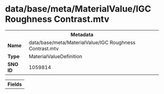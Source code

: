 <h1>data/base/meta/MaterialValue/IGC Roughness Contrast.mtv</h1><table><tr><th colspan="100%">Metadata</th></tr><tr><td><b>Name</b></td><td>data/base/meta/MaterialValue/IGC Roughness Contrast.mtv</td></tr><tr><td><b>Type</b></td><td>MaterialValueDefinition</td></tr><tr><td><b>SNO ID</b></td><td>1059814</td></tr></table>

<table><tr><th colspan="100%">Fields</th></tr></table>

